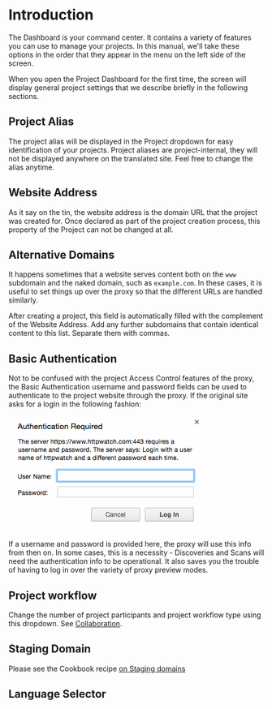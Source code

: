 # Introduction

The Dashboard is your command center. It contains a variety of features you can use to manage your projects. In this manual, we'll take these options in the order that they appear in the menu on the left side of the screen.

When you open the Project Dashboard for the first time, the screen will display general project settings that we describe briefly in the following sections.

## Project Alias

The project alias will be displayed in the Project dropdown for easy identification of your projects. Project aliases are project-internal, they will not be displayed anywhere on the translated site. Feel free to change the alias anytime.

## Website Address

As it say on the tin, the website address is the domain URL that the project was created for. Once declared as part of the project creation process, this property of the Project can not be changed at all.

## Alternative Domains

It happens sometimes that a website serves content both on the `www` subdomain and the naked domain, such as `example.com`. In these cases, it is useful to set things up over the proxy so that the different URLs are handled similarly.

After creating a project, this field is automatically filled with the complement of the Website Address. Add any further subdomains that contain identical content to this list. Separate them with commas.

## Basic Authentication

Not to be confused with the project Access Control features of the proxy, the Basic Authentication username and password fields can be used to authenticate to the project website through the proxy. If the original site asks for a login in the following fashion: 

![Basic Authentication](/img/basic-authentication.png)

If a username and password is provided here, the proxy will use this info from then on. In some cases, this is a necessity - Discoveries and Scans will need the authentication info to be operational. It also saves you the trouble of having to log in over the variety of proxy preview modes.

## Project workflow

Change the number of project participants and project workflow type using this dropdown. See [Collaboration](/workbench/workflow/workflow.html). 

## Staging Domain 

Please see the Cookbook recipe [on Staging domains](../dashboard/cookbook/stagingdomain.html)


## Language Selector

